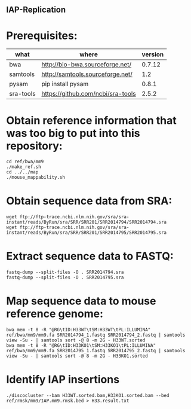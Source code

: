 ## IAP-Replication


# Prerequisites:

|what     | where                            | version |
|---------|----------------------------------|---------|
|bwa      | http://bio-bwa.sourceforge.net/  | 0.7.12  |
|samtools | http://samtools.sourceforge.net/ | 1.2     |
|pysam    | pip install pysam                | 0.8.1   |
|sra-tools| https://github.com/ncbi/sra-tools| 2.5.2   |



# Obtain reference information that was too big to put into this repository:

```
cd ref/bwa/mm9
./make_ref.sh
cd ../../map
./mouse_mappability.sh
```

# Obtain sequence data from SRA:

```
wget ftp://ftp-trace.ncbi.nlm.nih.gov/sra/sra-instant/reads/ByRun/sra/SRR/SRR201/SRR2014794/SRR2014794.sra
wget ftp://ftp-trace.ncbi.nlm.nih.gov/sra/sra-instant/reads/ByRun/sra/SRR/SRR201/SRR2014795/SRR2014795.sra
```

# Extract sequence data to FASTQ:

```
fastq-dump --split-files -O . SRR2014794.sra
fastq-dump --split-files -O . SRR2014795.sra
```

# Map sequence data to mouse reference genome:

```
bwa mem -t 8 -R "@RG\tID:H33WT\tSM:H33WT\tPL:ILLUMINA" ref/bwa/mm9/mm9.fa SRR2014794_1.fastq SRR2014794_2.fastq | samtools view -Su - | samtools sort -@ 8 -m 2G - H33WT.sorted
bwa mem -t 8 -R "@RG\tID:H33KO1\tSM:H33KO1\tPL:ILLUMINA" ref/bwa/mm9/mm9.fa SRR2014795_1.fastq SRR2014795_2.fastq | samtools view -Su - | samtools sort -@ 8 -m 2G - H33KO1.sorted
```

# Identify IAP insertions

```
./discocluster --bam H33WT.sorted.bam,H33KO1.sorted.bam --bed ref/rmsk/mm9/IAP.mm9.rmsk.bed > H33.result.txt
```

